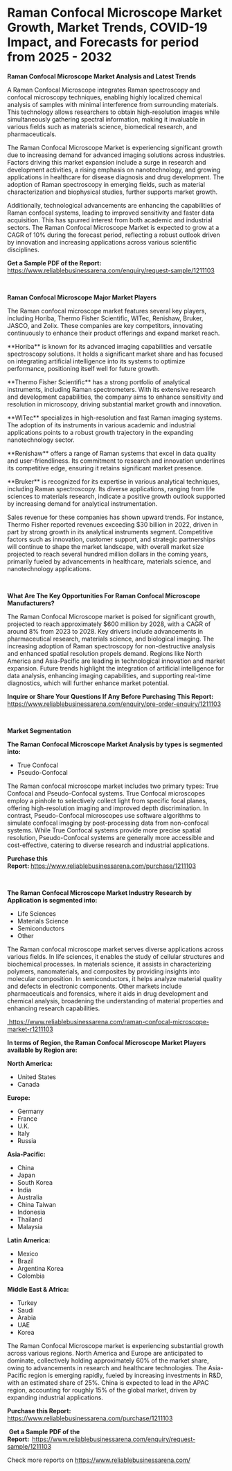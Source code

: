 <p><h1>Raman Confocal Microscope Market Growth, Market Trends, COVID-19 Impact, and Forecasts for period from 2025 - 2032</h1></p><p><strong>Raman Confocal Microscope Market Analysis and Latest Trends</strong></p>
<p><p>A Raman Confocal Microscope integrates Raman spectroscopy and confocal microscopy techniques, enabling highly localized chemical analysis of samples with minimal interference from surrounding materials. This technology allows researchers to obtain high-resolution images while simultaneously gathering spectral information, making it invaluable in various fields such as materials science, biomedical research, and pharmaceuticals.</p><p>The Raman Confocal Microscope Market is experiencing significant growth due to increasing demand for advanced imaging solutions across industries. Factors driving this market expansion include a surge in research and development activities, a rising emphasis on nanotechnology, and growing applications in healthcare for disease diagnosis and drug development. The adoption of Raman spectroscopy in emerging fields, such as material characterization and biophysical studies, further supports market growth.</p><p>Additionally, technological advancements are enhancing the capabilities of Raman confocal systems, leading to improved sensitivity and faster data acquisition. This has spurred interest from both academic and industrial sectors. The Raman Confocal Microscope Market is expected to grow at a CAGR of 10% during the forecast period, reflecting a robust outlook driven by innovation and increasing applications across various scientific disciplines.</p></p>
<p><strong>Get a Sample PDF of the Report:&nbsp;</strong> <a href="https://www.reliablebusinessarena.com/enquiry/request-sample/1211103?utm_campaign=1143&utm_medium=2&utm_source=Github&utm_content=ia&utm_term=24032025&utm_id=raman-confocal-microscope">https://www.reliablebusinessarena.com/enquiry/request-sample/1211103</a></p>
<p>&nbsp;</p>
<p><strong>Raman Confocal Microscope Major Market Players</strong></p>
<p><p>The Raman confocal microscope market features several key players, including Horiba, Thermo Fisher Scientific, WITec, Renishaw, Bruker, JASCO, and Zolix. These companies are key competitors, innovating continuously to enhance their product offerings and expand market reach.</p><p>**Horiba** is known for its advanced imaging capabilities and versatile spectroscopy solutions. It holds a significant market share and has focused on integrating artificial intelligence into its systems to optimize performance, positioning itself well for future growth.</p><p>**Thermo Fisher Scientific** has a strong portfolio of analytical instruments, including Raman spectrometers. With its extensive research and development capabilities, the company aims to enhance sensitivity and resolution in microscopy, driving substantial market growth and innovation.</p><p>**WITec** specializes in high-resolution and fast Raman imaging systems. The adoption of its instruments in various academic and industrial applications points to a robust growth trajectory in the expanding nanotechnology sector.</p><p>**Renishaw** offers a range of Raman systems that excel in data quality and user-friendliness. Its commitment to research and innovation underlines its competitive edge, ensuring it retains significant market presence.</p><p>**Bruker** is recognized for its expertise in various analytical techniques, including Raman spectroscopy. Its diverse applications, ranging from life sciences to materials research, indicate a positive growth outlook supported by increasing demand for analytical instrumentation.</p><p>Sales revenue for these companies has shown upward trends. For instance, Thermo Fisher reported revenues exceeding $30 billion in 2022, driven in part by strong growth in its analytical instruments segment. Competitive factors such as innovation, customer support, and strategic partnerships will continue to shape the market landscape, with overall market size projected to reach several hundred million dollars in the coming years, primarily fueled by advancements in healthcare, materials science, and nanotechnology applications.</p></p>
<p>&nbsp;</p>
<p><strong>What Are The Key Opportunities For Raman Confocal Microscope Manufacturers?</strong></p>
<p><p>The Raman Confocal Microscope market is poised for significant growth, projected to reach approximately $600 million by 2028, with a CAGR of around 8% from 2023 to 2028. Key drivers include advancements in pharmaceutical research, materials science, and biological imaging. The increasing adoption of Raman spectroscopy for non-destructive analysis and enhanced spatial resolution propels demand. Regions like North America and Asia-Pacific are leading in technological innovation and market expansion. Future trends highlight the integration of artificial intelligence for data analysis, enhancing imaging capabilities, and supporting real-time diagnostics, which will further enhance market potential.</p></p>
<p><strong>Inquire or Share Your Questions If Any Before Purchasing This Report:</strong> <a href="https://www.reliablebusinessarena.com/enquiry/pre-order-enquiry/1211103?utm_campaign=1143&utm_medium=2&utm_source=Github&utm_content=ia&utm_term=24032025&utm_id=raman-confocal-microscope">https://www.reliablebusinessarena.com/enquiry/pre-order-enquiry/1211103</a></p>
<p>&nbsp;</p>
<p><strong>Market Segmentation</strong></p>
<p><strong>The Raman Confocal Microscope Market Analysis by types is segmented into:</strong></p>
<p><ul><li>True Confocal</li><li>Pseudo-Confocal</li></ul></p>
<p><p>The Raman confocal microscope market includes two primary types: True Confocal and Pseudo-Confocal systems. True Confocal microscopes employ a pinhole to selectively collect light from specific focal planes, offering high-resolution imaging and improved depth discrimination. In contrast, Pseudo-Confocal microscopes use software algorithms to simulate confocal imaging by post-processing data from non-confocal systems. While True Confocal systems provide more precise spatial resolution, Pseudo-Confocal systems are generally more accessible and cost-effective, catering to diverse research and industrial applications.</p></p>
<p><strong>Purchase this Report:&nbsp;</strong><a href="https://www.reliablebusinessarena.com/purchase/1211103?utm_campaign=1143&utm_medium=2&utm_source=Github&utm_content=ia&utm_term=24032025&utm_id=raman-confocal-microscope">https://www.reliablebusinessarena.com/purchase/1211103</a></p>
<p>&nbsp;</p>
<p><strong>The Raman Confocal Microscope Market Industry Research by Application is segmented into:</strong></p>
<p><ul><li>Life Sciences</li><li>Materials Science</li><li>Semiconductors</li><li>Other</li></ul></p>
<p><p>The Raman confocal microscope market serves diverse applications across various fields. In life sciences, it enables the study of cellular structures and biochemical processes. In materials science, it assists in characterizing polymers, nanomaterials, and composites by providing insights into molecular composition. In semiconductors, it helps analyze material quality and defects in electronic components. Other markets include pharmaceuticals and forensics, where it aids in drug development and chemical analysis, broadening the understanding of material properties and enhancing research capabilities.</p></p>
<p><a href="https://www.reliablebusinessarena.com/raman-confocal-microscope-market-r1211103?utm_campaign=1143&utm_medium=2&utm_source=Github&utm_content=ia&utm_term=24032025&utm_id=raman-confocal-microscope">&nbsp;https://www.reliablebusinessarena.com/raman-confocal-microscope-market-r1211103</a></p>
<p><strong>In terms of Region, the Raman Confocal Microscope Market Players available by Region are:</strong></p>
<p>
    <p> <strong> North America: </strong>
        <ul>
            <li>United States</li>
            <li>Canada</li>
        </ul>
        </p> 
    <p> <strong> Europe: </strong>
        <ul>
            <li>Germany</li>
            <li>France</li>
            <li>U.K.</li>
            <li>Italy</li>
            <li>Russia</li>
        </ul>
        </p> 
    <p> <strong> Asia-Pacific: </strong>
        <ul>
            <li>China</li>
            <li>Japan</li>
            <li>South Korea</li>
            <li>India</li>
            <li>Australia</li>
            <li>China Taiwan</li>
            <li>Indonesia</li>
            <li>Thailand</li>
            <li>Malaysia</li>
        </ul>
        </p> 
    <p> <strong> Latin America: </strong>
        <ul>
            <li>Mexico</li>
            <li>Brazil</li>
            <li>Argentina Korea</li>
            <li>Colombia</li>
        </ul>
        </p> 
    <p> <strong> Middle East & Africa: </strong>
        <ul>
            <li>Turkey</li>
            <li>Saudi</li>
            <li>Arabia</li>
            <li>UAE</li>
            <li>Korea</li>
        </ul>
    </p>
    </p>
<p><p>The Raman Confocal Microscope market is experiencing substantial growth across various regions. North America and Europe are anticipated to dominate, collectively holding approximately 60% of the market share, owing to advancements in research and healthcare technologies. The Asia-Pacific region is emerging rapidly, fueled by increasing investments in R&D, with an estimated share of 25%. China is expected to lead in the APAC region, accounting for roughly 15% of the global market, driven by expanding industrial applications.</p></p>
<p><strong>Purchase this Report: </strong><a href="https://www.reliablebusinessarena.com/purchase/1211103?utm_campaign=1143&utm_medium=2&utm_source=Github&utm_content=ia&utm_term=24032025&utm_id=raman-confocal-microscope">https://www.reliablebusinessarena.com/purchase/1211103</a></p>
<p>&nbsp;<strong>Get a Sample PDF of the Report:&nbsp;&nbsp;</strong><a href="https://www.reliablebusinessarena.com/enquiry/request-sample/1211103?utm_campaign=1143&utm_medium=2&utm_source=Github&utm_content=ia&utm_term=24032025&utm_id=raman-confocal-microscope">https://www.reliablebusinessarena.com/enquiry/request-sample/1211103</a></p>
<p><strong></strong></p>
<p>Check more reports on <a href="https://www.reliablebusinessarena.com/?utm_campaign=1143&utm_medium=2&utm_source=Github&utm_content=ia&utm_term=24032025&utm_id=raman-confocal-microscope">https://www.reliablebusinessarena.com/</a></p>